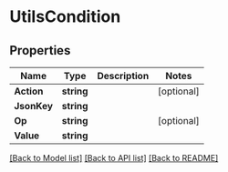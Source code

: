 # UtilsCondition

## Properties

Name | Type | Description | Notes
------------ | ------------- | ------------- | -------------
**Action** | **string** |  | [optional] 
**JsonKey** | **string** |  | 
**Op** | **string** |  | [optional] 
**Value** | **string** |  | 

[[Back to Model list]](../README.md#documentation-for-models) [[Back to API list]](../README.md#documentation-for-api-endpoints) [[Back to README]](../README.md)



